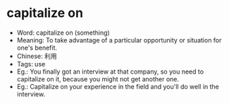 # capitalize on

- Word: capitalize on (something)
- Meaning: To take advantage of a particular opportunity or situation for one's benefit.
- Chinese: 利用
- Tags: use
- Eg.: You finally got an interview at that company, so you need to capitalize on it, because you might not get another one.
- Eg.: Capitalize on your experience in the field and you'll do well in the interview.
